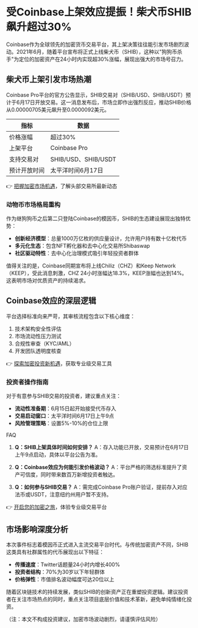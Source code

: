 # 受Coinbase上架效应提振！柴犬币SHIB飙升超过30%

Coinbase作为全球领先的加密货币交易平台，其上架决策往往能引发市场剧烈波动。2021年6月，随着平台宣布将正式上线柴犬币（SHIB），这种以"狗狗币杀手"为定位的加密资产在24小时内实现超30%涨幅，展现出强大的市场号召力。

## 柴犬币上架引发市场热潮
Coinbase Pro平台的官方公告显示，SHIB交易对（SHIB/USD、SHIB/USDT）预计于6月17日开放交易。这一消息发布后，市场立即作出强烈反应，推动SHIB价格从0.00000705美元飙升至0.0000092美元。

| 指标                | 数据                |
|---------------------|---------------------|
| 价格涨幅            | 超过30%             |
| 上架平台            | Coinbase Pro        |
| 支持交易对          | SHIB/USD、SHIB/USDT |
| 预计开放时间        | 太平洋时间6月17日   |

👉 [把握加密市场机遇](https://bit.ly/okx_welcome)，了解头部交易所最新动态

### 动物币市场格局重构
作为继狗狗币之后第二只登陆Coinbase的模因币，SHIB的生态建设展现出独特优势：
- **创新经济模型**：总量1000万亿枚的供应量设计，允许用户持有数十亿枚代币
- **多元化生态**：包含NFT孵化器和去中心化交易所Shibaswap
- **社区驱动特性**：去中心化治理模式吸引年轻投资者群体

值得关注的是，Coinbase同期宣布将上线Chiliz（CHZ）和Keep Network（KEEP），受此消息刺激，CHZ 24小时涨幅达18.3%，KEEP涨幅也达到14%。这表明市场对优质资产的持续渴求。

## Coinbase效应的深层逻辑
平台选择标准向来严苛，其审核流程包含以下核心维度：
1. 技术架构安全性评估
2. 市场流动性压力测试
3. 合规性审查（KYC/AML）
4. 开发团队透明度核查

👉 [探索加密投资新机遇](https://bit.ly/okx_welcome)，获取专业级交易工具

### 投资者操作指南
对于有意参与SHIB交易的投资者，建议重点关注：
- **流动性准备期**：6月15日起开始接受代币存入
- **交易启动窗口**：太平洋时间6月17日上午9点
- **风险管理策略**：设置5%-10%的仓位上限

FAQ
1. **Q：SHIB上架具体时间如何安排？**
   A：存入功能已开放，交易预计在6月17日上午9点启动，具体以平台公告为准。

2. **Q：Coinbase效应为何能引发价格波动？**
   A：平台严格的筛选标准提升了资产可信度，同时带来数百万新增投资者触达。

3. **Q：如何参与SHIB交易？**
   A：需完成Coinbase Pro账户验证，提前存入对应法币或USDT，注意纽约州用户暂不支持。

👉 [开启您的加密之旅](https://bit.ly/okx_welcome)，体验专业级交易平台

## 市场影响深度分析
本次事件标志着模因币正式进入主流交易平台时代。与传统加密资产不同，SHIB这类具有社群属性的代币展现出以下特征：
- **传播速度**：Twitter话题量24小时内增长400%
- **投资者结构**：70%为30岁以下年轻群体
- **价格弹性**：市值排名波动幅度可达20位以上

随着区块链技术的持续发展，类似SHIB的创新资产正在重塑投资逻辑。建议投资者在关注市场热点的同时，重点关注项目底层价值和技术革新，避免单纯情绪化投资。

（注：本文不构成投资建议，加密市场波动剧烈，请谨慎评估风险）